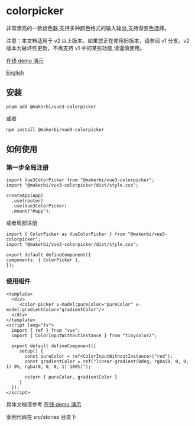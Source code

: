 # colorpicker

非常漂亮的一款拾色器,支持多种颜色格式的输入输出,支持渐变色选择。

注意：本文档适用于 v2 以上版本。如果您正在使用旧版本，请参阅 v1 分支。v2 版本为破坏性更新，不再支持 v1 中的某些功能,请谨慎使用。

[在线 demo 演示](https://aesoper101.github.io/vue3-colorpicker/)

[English](https://github.com/aesoper101/vue3-colorpicker/blob/main/README.md)

## 安装

```
pnpm add @makerbi/vue3-colorpicker
```

或者

```
npm install @makerbi/vue3-colorpicker
```

## 如何使用

### 第一步全局注册

```
import Vue3ColorPicker from "@makerbi/vue3-colorpicker";
import "@makerbi/vue3-colorpicker/dist/style.css";

createApp(App)
  .use(router)
  .use(Vue3ColorPicker)
  .mount("#app");
```

或者局部注册

```vue3
import { ColorPicker as VueColorPicker } from "@makerbi/vue3-colorpicker";
import "@makerbi/vue3-colorpicker/dist/style.css";

export default defineComponent({
components: { ColorPicker },
});
```

### 使用组件

```vue3
<template>
  <div>
     <color-picker v-model:pureColor="pureColor" v-model:gradientColor="gradientColor"/>
  </div>
</template>
<script lang="ts">
  import { ref } from "vue";
  import { ColorInputWithoutInstance } from "tinycolor2";

  export default defineComponent({
     setup() {
       const pureColor = ref<ColorInputWithoutInstance>("red");
       const gradientColor = ref("linear-gradient(0deg, rgba(0, 0, 0, 1) 0%, rgba(0, 0, 0, 1) 100%)");

       return { pureColor, gradientColor }
     }
  });
</script>
```

具体文档请参考 [在线 demo 演示](https://aesoper101.github.io/vue3-colorpicker/)

案例代码在 src/stories 目录下

